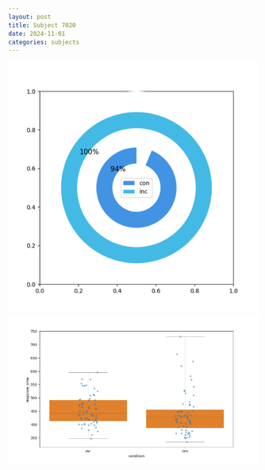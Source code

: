 ```yaml
---
layout: post
title: Subject 7020
date: 2024-11-01
categories: subjects
---
```


![](data/7020/run-1/7020_accuracy_by_condition.png)
![](data/7020/run-1/7020_rt.png)
